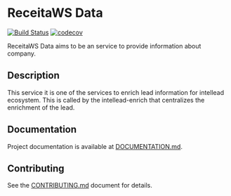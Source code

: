 # ReceitaWS Data

[![Build Status](https://travis-ci.org/intellead/receitaws-data.svg?branch=master)](https://travis-ci.org/intellead/receitaws-data)
[![codecov](https://codecov.io/gh/intellead/receitaws-data/branch/master/graph/badge.svg)](https://codecov.io/gh/intellead/receitaws-data)

ReceitaWS Data aims to be an service to provide information about company.

## Description

This service it is one of the services to enrich lead information for intellead ecosystem. This is called by the intellead-enrich that centralizes the enrichment of the lead.

## Documentation

Project documentation is available at [DOCUMENTATION.md](./DOCUMENTATION.md).

## Contributing

See the [CONTRIBUTING.md](./CONTRIBUTING.md) document for details.
